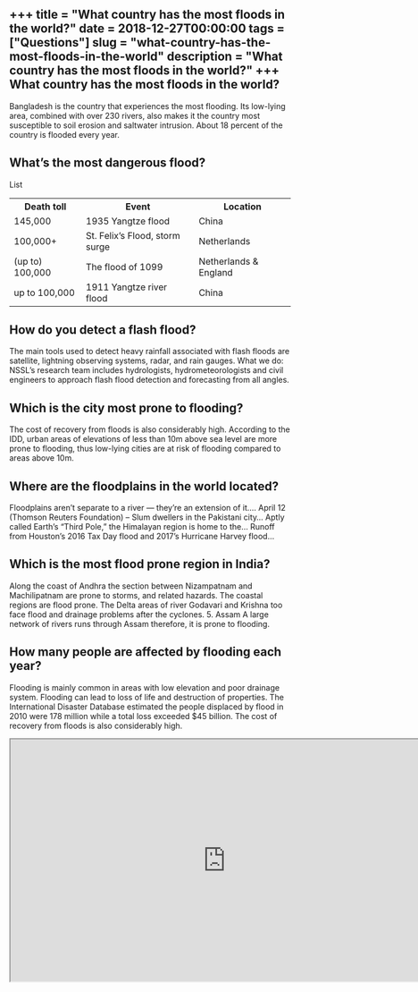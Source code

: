 +++
title = "What country has the most floods in the world?"
date = 2018-12-27T00:00:00
tags = ["Questions"]
slug = "what-country-has-the-most-floods-in-the-world"
description = "What country has the most floods in the world?"
+++
What country has the most floods in the world?
----------------------------------------------

Bangladesh is the country that experiences the most flooding. Its low-lying area, combined with over 230 rivers, also makes it the country most susceptible to soil erosion and saltwater intrusion. About 18 percent of the country is flooded every year.

What’s the most dangerous flood?
--------------------------------

List

<table><tr><th>Death toll</th><th>Event</th><th>Location</th></tr><tr><td>145,000</td><td>1935 Yangtze flood</td><td>China</td></tr><tr><td>100,000+</td><td>St. Felix’s Flood, storm surge</td><td>Netherlands</td></tr><tr><td>(up to) 100,000</td><td>The flood of 1099</td><td>Netherlands &amp; England</td></tr><tr><td>up to 100,000</td><td>1911 Yangtze river flood</td><td>China</td></tr></table>

How do you detect a flash flood?
--------------------------------

The main tools used to detect heavy rainfall associated with flash floods are satellite, lightning observing systems, radar, and rain gauges. What we do: NSSL’s research team includes hydrologists, hydrometeorologists and civil engineers to approach flash flood detection and forecasting from all angles.

Which is the city most prone to flooding?
-----------------------------------------

The cost of recovery from floods is also considerably high. According to the IDD, urban areas of elevations of less than 10m above sea level are more prone to flooding, thus low-lying cities are at risk of flooding compared to areas above 10m.

Where are the floodplains in the world located?
-----------------------------------------------

Floodplains aren’t separate to a river — they’re an extension of it.… April 12 (Thomson Reuters Foundation) – Slum dwellers in the Pakistani city… Aptly called Earth’s “Third Pole,” the Himalayan region is home to the… Runoff from Houston’s 2016 Tax Day flood and 2017’s Hurricane Harvey flood…

Which is the most flood prone region in India?
----------------------------------------------

Along the coast of Andhra the section between Nizampatnam and Machilipatnam are prone to storms, and related hazards. The coastal regions are flood prone. The Delta areas of river Godavari and Krishna too face flood and drainage problems after the cyclones. 5. Assam A large network of rivers runs through Assam therefore, it is prone to flooding.

How many people are affected by flooding each year?
---------------------------------------------------

Flooding is mainly common in areas with low elevation and poor drainage system. Flooding can lead to loss of life and destruction of properties. The International Disaster Database estimated the people displaced by flood in 2010 were 178 million while a total loss exceeded $45 billion. The cost of recovery from floods is also considerably high.

<iframe allow="accelerometer; autoplay; clipboard-write; encrypted-media; gyroscope; picture-in-picture" allowfullscreen="" class="__youtube_prefs__  epyt-is-override  no-lazyload" data-no-lazy="1" data-origheight="433" data-origwidth="770" data-skipgform_ajax_framebjll="" height="433" id="_ytid_94220" loading="lazy" src="https://www.youtube.com/embed/uHfZ3FYtjSI?enablejsapi=1&autoplay=0&cc_load_policy=0&cc_lang_pref=&iv_load_policy=1&loop=0&modestbranding=0&rel=1&fs=1&playsinline=0&autohide=2&theme=dark&color=red&controls=1&" title="YouTube player" width="770"></iframe>